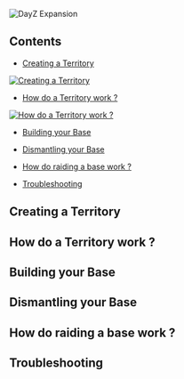 ![DayZ Expansion](https://steamuserimages-a.akamaihd.net/ugc/1035212097700942933/A04B4D3A9BC05C3C25337D27D8A010F70DB8B42D/)

## Contents

- [Creating a Territory](#creating-a-territory)

[![Creating a Territory](https://i9.ytimg.com/vi/hQ9DTO_aYIE/mq3.jpg?sqp=CISa-vgF&rs=AOn4CLBifegh2ENaywlZAcmCzTq6GS-WJA)](https://www.youtube.com/watch?v=hQ9DTO_aYIE)

- [How do a Territory work ?](#how-do-a-territory-work-)

[![How do a Territory work ?](https://i9.ytimg.com/vi/IGuFwx-l4uE/mq1.jpg?sqp=CISa-vgF&rs=AOn4CLCMRmpjjbYp0_iNONGBUMj4ktGSDQ)](https://www.youtube.com/watch?v=IGuFwx-l4uE)

- [Building your Base](#building-your-base)

- [Dismantling your Base](#dismantling-your-base)

- [How do raiding a base work ?](#building-your-base)

- [Troubleshooting](#troubleshooting)


## Creating a Territory

## How do a Territory work ?

## Building your Base

## Dismantling your Base

## How do raiding a base work ?

## Troubleshooting

